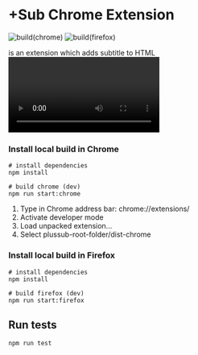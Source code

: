 # +Sub Chrome Extension
![build(chrome)](https://github.com/plussub/plussub/workflows/build%20and%20deploy(chrome)/badge.svg)
![build(firefox)](https://github.com/plussub/plussub/workflows/build%20and%20deploy(firefox)/badge.svg)

is an extension which adds subtitle to HTML <video> tags via file or subtitle search powered by tmbd & opensubtitles.org.

### Install local build in Chrome
```
# install dependencies
npm install

# build chrome (dev)
npm run start:chrome
```

1) Type in Chrome address bar: chrome://extensions/
2) Activate developer mode
3) Load unpacked extension...
4) Select plussub-root-folder/dist-chrome

### Install local build in Firefox
```
# install dependencies
npm install

# build firefox (dev)
npm run start:firefox
```


## Run tests
```
npm run test
```
